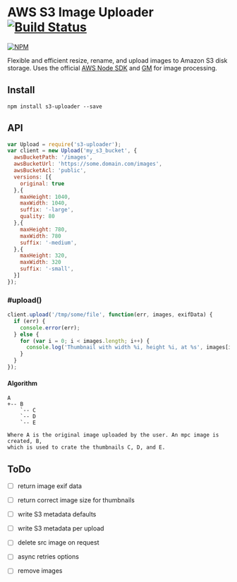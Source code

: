 AWS S3 Image Uploader [![Build Status](https://drone.io/github.com/Turistforeningen/node-s3-uploader/status.png)](https://drone.io/github.com/Turistforeningen/node-s3-uploader/latest)
=====================

[![NPM](https://nodei.co/npm/s3-uploader.png?downloads=true)](https://www.npmjs.org/package/s3-uploader)

Flexible and efficient resize, rename, and upload images to Amazon S3 disk
storage. Uses the official [AWS Node SDK](http://aws.amazon.com/sdkfornodejs/)
and [GM](https://github.com/aheckmann/gm) for image processing.

## Install

```
npm install s3-uploader --save
```

## API

```javascript
var Upload = require('s3-uploader');
var client = new Upload('my_s3_bucket', {
  awsBucketPath: '/images',
  awsBucketUrl: 'https://some.domain.com/images',
  awsBucketAcl: 'public',
  versions: [{
    original: true
  },{
    maxHeight: 1040,
    maxWidth: 1040,
    suffix: '-large',
    quality: 80
  },{
    maxHeight: 780,
    maxWidth: 780
    suffix: '-medium',
  },{
    maxHeight: 320,
    maxWidth: 320
    suffix: '-small',
  }]
});
```

### #upload()

```javascript
client.upload('/tmp/some/file', function(err, images, exifData) {
  if (err) {
    console.error(err);
  } else {
    for (var i = 0; i < images.length; i++) {
      console.log('Thumbnail with width %i, height %i, at %s', images[i].width, images[i].height, images[i].url);
    }
  }
});
```

#### Algorithm

```
A
+-- B
    `-- C
    `-- D
    `-- E

Where A is the original image uploaded by the user. An mpc image is created, B,
which is used to crate the thumbnails C, D, and E.
```

## ToDo

* [ ] return image exif data
* [ ] return correct image size for thumbnails
* [ ] write S3 metadata defaults
* [ ] write S3 metadata per upload
* [ ] delete src image on request
* [ ] async retries options
* [ ] remove images

